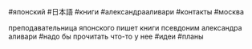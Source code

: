 #японский #日本語 #книги #александрааливари #контакты #москва 

преподавательница японского 
пишет книги 
псевдоним александра аливари
#надо бы прочитать что-то у нее  #идеи #планы